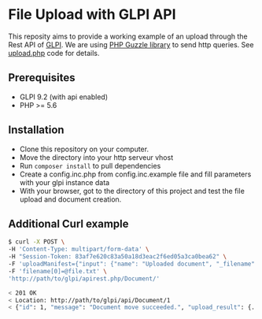 # File Upload with GLPI API

This reposity aims to provide a working example of an upload through the Rest API of [GLPI](https://github.com/glpi-project/glpi).
We are using [PHP Guzzle library](http://docs.guzzlephp.org/en/latest/) to send http queries.
See [upload.php](upload.php) code for details.

## Prerequisites

* GLPI 9.2 (with api enabled)
* PHP >= 5.6

## Installation

* Clone this repository on your computer.
* Move the directory into your http serveur vhost
* Run ```composer install``` to pull dependencies
* Create a config.inc.php from config.inc.example file and fill parameters with your glpi instance data
* With your browser, got to the directory of this project and test the file upload and document creation.

## Additional Curl example

```bash
$ curl -X POST \
-H 'Content-Type: multipart/form-data' \
-H "Session-Token: 83af7e620c83a50a18d3eac2f6ed05a3ca0bea62" \
-F 'uploadManifest={"input": {"name": "Uploaded document", "_filename" : ["file.txt"]}};type=application/json' \
-F 'filename[0]=@file.txt' \
'http://path/to/glpi/apirest.php/Document/'

< 201 OK
< Location: http://path/to/glpi/api/Document/1
< {"id": 1, "message": "Document move succeeded.", "upload_result": {...}}
```
